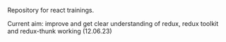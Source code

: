 Repository for react trainings.

Current aim: improve and get clear understanding of redux, redux toolkit and redux-thunk working (12.06.23)

